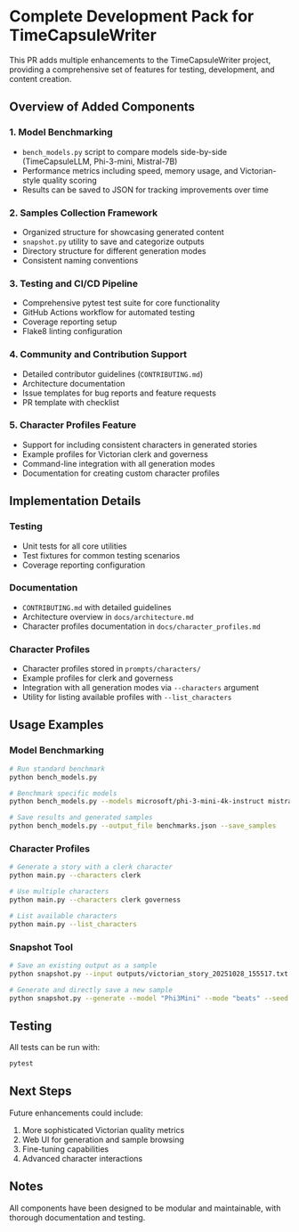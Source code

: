 # Complete Development Pack for TimeCapsuleWriter

This PR adds multiple enhancements to the TimeCapsuleWriter project, providing a comprehensive set of features for testing, development, and content creation.

## Overview of Added Components

### 1. Model Benchmarking
- `bench_models.py` script to compare models side-by-side (TimeCapsuleLLM, Phi-3-mini, Mistral-7B)
- Performance metrics including speed, memory usage, and Victorian-style quality scoring
- Results can be saved to JSON for tracking improvements over time

### 2. Samples Collection Framework
- Organized structure for showcasing generated content
- `snapshot.py` utility to save and categorize outputs
- Directory structure for different generation modes
- Consistent naming conventions

### 3. Testing and CI/CD Pipeline
- Comprehensive pytest test suite for core functionality
- GitHub Actions workflow for automated testing
- Coverage reporting setup
- Flake8 linting configuration

### 4. Community and Contribution Support
- Detailed contributor guidelines (`CONTRIBUTING.md`)
- Architecture documentation
- Issue templates for bug reports and feature requests
- PR template with checklist

### 5. Character Profiles Feature
- Support for including consistent characters in generated stories
- Example profiles for Victorian clerk and governess
- Command-line integration with all generation modes
- Documentation for creating custom character profiles

## Implementation Details

### Testing
- Unit tests for all core utilities
- Test fixtures for common testing scenarios
- Coverage reporting configuration

### Documentation
- `CONTRIBUTING.md` with detailed guidelines
- Architecture overview in `docs/architecture.md`
- Character profiles documentation in `docs/character_profiles.md`

### Character Profiles
- Character profiles stored in `prompts/characters/`
- Example profiles for clerk and governess
- Integration with all generation modes via `--characters` argument
- Utility for listing available profiles with `--list_characters`

## Usage Examples

### Model Benchmarking
```bash
# Run standard benchmark
python bench_models.py

# Benchmark specific models
python bench_models.py --models microsoft/phi-3-mini-4k-instruct mistralai/Mistral-7B-Instruct-v0.2

# Save results and generated samples
python bench_models.py --output_file benchmarks.json --save_samples
```

### Character Profiles
```bash
# Generate a story with a clerk character
python main.py --characters clerk

# Use multiple characters
python main.py --characters clerk governess

# List available characters
python main.py --list_characters
```

### Snapshot Tool
```bash
# Save an existing output as a sample
python snapshot.py --input outputs/victorian_story_20251028_155517.txt --model "TimeCapsuleLLM" --mode "single" --seed 42

# Generate and directly save a new sample
python snapshot.py --generate --model "Phi3Mini" --mode "beats" --seed 123 --outline_file beats.yaml
```

## Testing
All tests can be run with:
```bash
pytest
```

## Next Steps
Future enhancements could include:
1. More sophisticated Victorian quality metrics
2. Web UI for generation and sample browsing
3. Fine-tuning capabilities
4. Advanced character interactions

## Notes
All components have been designed to be modular and maintainable, with thorough documentation and testing.
